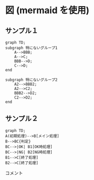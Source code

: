 # 図 (mermaid を使用)

## サンプル１
```mermaid
graph TD;
subgraph 特にないグループ1
    A-->BBB;
    A-->C;
    BBB-->D;
    C-->D;
end

subgraph 特にないグループ2
    A2-->BBB2;
    A2-->C2;
    BBB2-->D2;
    C2-->D2;
end
```


## サンプル２
```mermaid
graph TD;
A(初期処理)-->B[メイン処理]
B-->BC{判定}
BC-->|OK| B1[OK時処理]
BC-->|NG| B2[NG時処理]
B1-->C[終了処理]
B2-->C[終了処理]
```
コメント